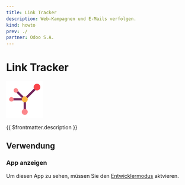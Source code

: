 ```yaml
---
title: Link Tracker
description: Web-Kampagnen und E-Mails verfolgen.
kind: howto
prev: ./
partner: Odoo S.A.
---
```

# Link Tracker
![icons_odoo_website_partner](attachments/icons_odoo_website_partner.png)

{{ $frontmatter.description }}

## Verwendung

### App anzeigen

Um diesen App zu sehen, müssen Sie den [Entwicklermodus](Settings.md#Entwicklermodus%20aktivieren) aktvieren.
